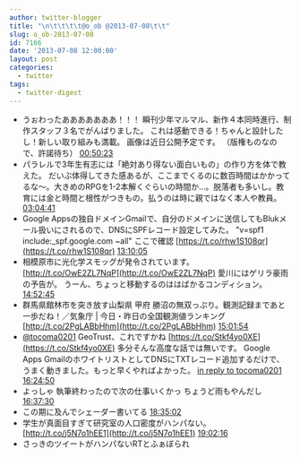 ```yaml
---
author: twitter-blogger
title: "\n\t\t\t\t@o_ob @2013-07-08\t\t"
slug: o_ob-2013-07-08
id: 7166
date: '2013-07-08 12:00:00'
layout: post
categories:
  - twitter
tags:
  - twitter-digest
---
```


*   うぉわったあああああああ！！！ 瞬刊少年マルマル、新作４本同時進行、制作スタッフ３名でがんばりました。 これは感動できる！ちゃんと設計したし！新しい取り組みも満載。 画像は近日公開予定です。 （版権ものなので、許諾待ち） [00:50:23](http://twitter.com/o_ob/statuses/353903832809476096)
*   パラレルで3年生有志には「絶対あり得ない面白いもの」の作り方を体で教えた。 だいぶ体得してきた感あるが、ここまでくるのに数百時間はかかってるな～。大きめのRPGを1-2本解くぐらいの時間か...。脱落者も多いし。教育には金と時間と根性がつきもの。払うのは時に親ではなく本人や教員。 [03:04:41](http://twitter.com/o_ob/statuses/353937628183273472)
*   Google Appsの独自ドメインGmailで、自分のドメインに送信してもBlukメール扱いにされるので、DNSにSPFレコード設定してみた。 "v=spf1 include:_spf.google.com ~all" ここで確認 [https://t.co/rhw1S108qr](https://t.co/rhw1S108qr) [13:10:05](http://twitter.com/o_ob/statuses/354089985999249408)
*   相模原市に光化学スモッグが発令されています。 [http://t.co/OwE2ZL7NqP](http://t.co/OwE2ZL7NqP) 愛川にはゲリラ豪雨の予告が。 うーん、ちょっと移動するのははばかるコンディション。 [14:52:45](http://twitter.com/o_ob/statuses/354115821997531136)
*   群馬県館林市を突き放す山梨県 甲府 勝沼の無双っぷり。観測記録まであと一歩だね！／気象庁 | 今日・昨日の全国観測値ランキング [http://t.co/2PgLABbHhm](http://t.co/2PgLABbHhm) [15:01:54](http://twitter.com/o_ob/statuses/354118121646333957)
*   [@tocoma0201](http://twitter.com/tocoma0201) GeoTrust、これですかね [https://t.co/Stkf4yo0XE](https://t.co/Stkf4yo0XE) 多分そんな高度な話では無いです。 Google Apps GmailのホワイトリストとしてDNSにTXTレコード追加するだけで、うまく動きました。もっと早くやればよかった。 [in reply to tocoma0201](http://twitter.com/tocoma0201/statuses/354096274598936576) [16:24:50](http://twitter.com/o_ob/statuses/354138993601937410)
*   よっしゃ 執筆終わったので次の仕事いくかっ ちょうど雨もやんだし [16:37:30](http://twitter.com/o_ob/statuses/354142183730855936)
*   この期に及んでシェーダー書いてる [18:35:02](http://twitter.com/o_ob/statuses/354171760406568960)
*   学生が真面目すぎて研究室の人口密度がハンパない。 [http://t.co/j5N7o1hEE1](http://t.co/j5N7o1hEE1) [19:02:16](http://twitter.com/o_ob/statuses/354178614985637888)
*   さっきのツイートがハンパないRTとふぁぼられ